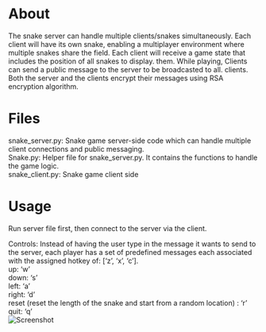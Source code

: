 # About
The snake server can handle multiple clients/snakes simultaneously. Each client will have its
own snake, enabling a multiplayer environment where multiple snakes share the field.
Each client will receive a game state that includes the position of all snakes to display.
them. While playing, Clients can send a public message to the server to be broadcasted to all.
clients. Both the server and the clients encrypt their messages using RSA encryption algorithm.

# Files
snake_server.py: Snake game server-side code which can handle multiple client connections and public messaging. <br />
Snake.py: Helper file for snake_server.py. It contains the functions to handle the game logic. <br />
snake_client.py: Snake game client side <br />

# Usage
Run server file first, then connect to the server via the client.

Controls:
Instead of having the user type in the message it wants to send to the server, each player has a set of predefined messages each associated with the assigned  hotkey of: [‘z’, ‘x’, ‘c’]. <br />
up: ‘w’ <br />
down: ‘s’ <br />
left: ‘a’ <br />
right: ‘d’ <br />
reset (reset the length of the snake and start from a random location) : ‘r’ <br />
quit: ‘q’ <br />
![Screenshot](https://github.com/Rbiern/Multi-player-server-client-snake-game/assets/156489385/3aff8440-8c68-47ec-bd73-f419878d87fc)
